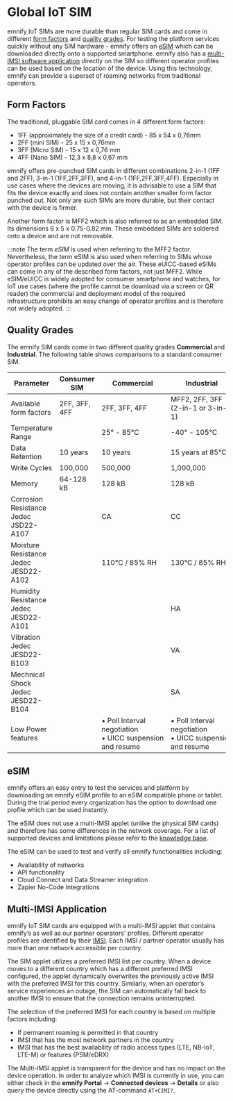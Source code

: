 # Global IoT SIM

emnify IoT SIMs are more durable than regular SIM cards and come in different [form factors](#form-factors) and [quality grades](#quality-grades).
For testing the platform services quickly without any SIM hardware - emnify offers an [eSIM](#esim) which can be downloaded directly onto a supported smartphone.
emnify also has a [multi-IMSI software application](#multi-imsi-application) directly on the SIM so different operator profiles can be used based on the location of the device.
Using this technology, emnify can provide a superset of roaming networks from traditional operators.

## Form Factors

The traditional, pluggable SIM card comes in 4 different form factors:

- 1FF (approximately the size of a credit card) - 85 x 54 x 0,76mm
- 2FF (mini SIM) - 25 x 15 x 0,76mm
- 3FF (Micro SIM) - 15 x 12 x 0,76 mm
- 4FF (Nano SIM) - 12,3 x 8,8 x 0,67 mm

emnify offers pre-punched SIM cards in different combinations 2-in-1 (1FF and 2FF), 3-in-1 (1FF,2FF,3FF), and 4-in-1 (1FF,2FF,3FF,4FF).
Especially in use cases where the devices are moving, it is advisable to use a SIM that fits the device exactly and does not contain another smaller form factor punched out.
Not only are such SIMs are more durable, but their contact with the device is firmer.

Another form factor is MFF2 which is also referred to as an embedded SIM.
Its dimensions  6 x 5 x 0.75-0.82 mm.
These embedded SIMs are soldered onto a device and are not removable.

:::note
The term *eSIM* is used when referring to the MFF2 factor. Nevertheless, the term eSIM is also used when referring to SIMs whose operator profiles can be updated over the air.
These eUICC-based eSIMs can come in any of the described form factors, not just MFF2.
While eSIM/eUICC is widely adopted for consumer smartphone and watches, for IoT use cases (where the profile cannot be download via a screen or QR reader) the commercial and deployment model of the required infrastructure prohibits an easy change of operator profiles and is therefore not widely adopted.
:::

## Quality Grades

The emnify SIM cards come in two different quality grades **Commercial** and **Industrial**.
The following table shows comparisons to a standard consumer SIM.

| Parameter | Consumer SIM | Commercial | Industrial |
| --------- | ------------ | ---------- | ---------- |
| Available form factors | 2FF, 3FF, 4FF | 2FF, 3FF, 4FF |MFF2, 2FF, 3FF (2-in-1 or 3-in-1) |
| Temperature Range | | 25° - 85°C | -40° - 105°C |
| Data Retention | 10 years | 10 years | 15 years at 85°C |
| Write Cycles | 100,000 | 500,000 | 1,000,000
| Memory | 64-128 kB | 128 kB | 128 kB |
| Corrosion Resistance Jedec JSD22-A107 | | CA | CC |
| Moisture Resistance Jedec JESD22-A102 | | 110°C / 85% RH | 130°C / 85% RH |
| Humidity Resistance Jedec JESD22-A101 | | | HA |
| Vibration Jedec JESD22-B103 | | | VA |
| Mechnical Shock Jedec JESD22-B104 | | | SA |
| Low Power features | | •&nbsp;Poll Interval negotiation •&nbsp;UICC&nbsp;suspension and resume | •&nbsp;Poll Interval negotiation •&nbsp;UICC&nbsp;suspension and resume |

## eSIM

emnify offers an easy entry to test the services and platform by downloading an emnify eSIM profile to an eSIM compatible phone or tablet.
During the trial period every organization has the option to download one profile which can be used instantly.

The eSIM does not use a multi-IMSI applet (unlike the physical SIM cards) and therefore has some differences in the network coverage. 
For a list of supported devices and limitations please refer to the [knowledge base](https://support.emnify.com/hc/en-us/articles/360021545600-Evaluation-eSIM-device-support-and-restrictions#h_01F7V2BVKT0RQRVXK3VNSPYQMW).

The eSIM can be used to test and verify all emnify functionalities including:

- Availability of networks
- API functionality
- Cloud Connect and Data Streamer integration
- Zapier No-Code Integrations

## Multi-IMSI Application

emnify IoT SIM cards are equipped with a multi-IMSI applet that contains emnify’s as well as our partner operators' profiles. 
Different operator profiles are identified by their [IMSI](../glossary#imsi---international-mobile-subscriber-identity).
Each IMSI / partner operator usually has more than one network accessible per country.

The SIM applet utilizes a preferred IMSI list per country.
When a device moves to a different country which has a different preferred IMSI configured, the applet dynamically overwrites the previously active IMSI with the preferred IMSI for this country. 
Similarly, when an operator’s service experiences an outage, the SIM can automatically fall back to another IMSI to ensure that the connection remains uninterrupted.

The selection of the preferred IMSI for each country is based on multiple factors including:

- If permanent roaming is permitted in that country
- IMSI that has the most network partners in the country
- IMSI that has the best availability of radio access types (LTE, NB-IoT, LTE-M) or features (PSM/eDRX)
    
The Multi-IMSI applet is transparent for the device and has no impact on the device operation. 
In order to analyze which IMSI is currently in use, you can either check in the **emnify Portal** → **Connected devices** → **Details** or also query the device directly using the AT-command `AT+CIMI?`.
